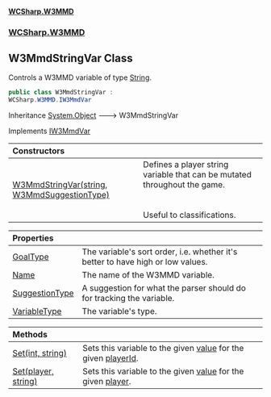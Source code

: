#### [WCSharp.W3MMD](README.md 'README')
### [WCSharp.W3MMD](WCSharp.W3MMD.md 'WCSharp.W3MMD')

## W3MmdStringVar Class

Controls a W3MMD variable of type [String](WCSharp.W3MMD.W3MmdVariableType.md#WCSharp.W3MMD.W3MmdVariableType.String 'WCSharp.W3MMD.W3MmdVariableType.String').

```csharp
public class W3MmdStringVar :
WCSharp.W3MMD.IW3MmdVar
```

Inheritance [System.Object](https://docs.microsoft.com/en-us/dotnet/api/System.Object 'System.Object') &#129106; W3MmdStringVar

Implements [IW3MmdVar](WCSharp.W3MMD.IW3MmdVar.md 'WCSharp.W3MMD.IW3MmdVar')

| Constructors | |
| :--- | :--- |
| [W3MmdStringVar(string, W3MmdSuggestionType)](WCSharp.W3MMD.W3MmdStringVar.W3MmdStringVar(string,WCSharp.W3MMD.W3MmdSuggestionType).md 'WCSharp.W3MMD.W3MmdStringVar.W3MmdStringVar(string, WCSharp.W3MMD.W3MmdSuggestionType)') | Defines a player string variable that can be mutated throughout the game.<br/><br/><br/>Useful to classifications. |

| Properties | |
| :--- | :--- |
| [GoalType](WCSharp.W3MMD.W3MmdStringVar.GoalType.md 'WCSharp.W3MMD.W3MmdStringVar.GoalType') | The variable's sort order, i.e. whether it's better to have high or low values. |
| [Name](WCSharp.W3MMD.W3MmdStringVar.Name.md 'WCSharp.W3MMD.W3MmdStringVar.Name') | The name of the W3MMD variable. |
| [SuggestionType](WCSharp.W3MMD.W3MmdStringVar.SuggestionType.md 'WCSharp.W3MMD.W3MmdStringVar.SuggestionType') | A suggestion for what the parser should do for tracking the variable. |
| [VariableType](WCSharp.W3MMD.W3MmdStringVar.VariableType.md 'WCSharp.W3MMD.W3MmdStringVar.VariableType') | The variable's type. |

| Methods | |
| :--- | :--- |
| [Set(int, string)](WCSharp.W3MMD.W3MmdStringVar.Set(int,string).md 'WCSharp.W3MMD.W3MmdStringVar.Set(int, string)') | Sets this variable to the given [value](WCSharp.W3MMD.W3MmdStringVar.Set(int,string).md#WCSharp.W3MMD.W3MmdStringVar.Set(int,string).value 'WCSharp.W3MMD.W3MmdStringVar.Set(int, string).value') for the given [playerId](WCSharp.W3MMD.W3MmdStringVar.Set(int,string).md#WCSharp.W3MMD.W3MmdStringVar.Set(int,string).playerId 'WCSharp.W3MMD.W3MmdStringVar.Set(int, string).playerId'). |
| [Set(player, string)](WCSharp.W3MMD.W3MmdStringVar.Set(WCSharp.Api.player,string).md 'WCSharp.W3MMD.W3MmdStringVar.Set(WCSharp.Api.player, string)') | Sets this variable to the given [value](WCSharp.W3MMD.W3MmdStringVar.Set(WCSharp.Api.player,string).md#WCSharp.W3MMD.W3MmdStringVar.Set(WCSharp.Api.player,string).value 'WCSharp.W3MMD.W3MmdStringVar.Set(WCSharp.Api.player, string).value') for the given [player](WCSharp.W3MMD.W3MmdStringVar.Set(WCSharp.Api.player,string).md#WCSharp.W3MMD.W3MmdStringVar.Set(WCSharp.Api.player,string).player 'WCSharp.W3MMD.W3MmdStringVar.Set(WCSharp.Api.player, string).player'). |
